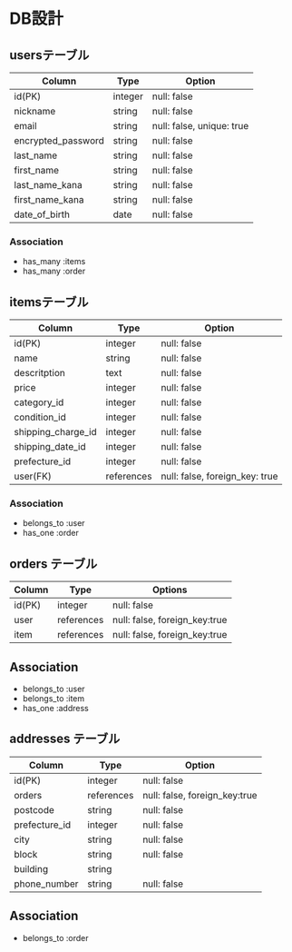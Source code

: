 # DB設計
## usersテーブル
| Column             | Type    | Option                    |
|------------------- |-------- |-------------------------- |
| id(PK)             | integer | null: false               |
| nickname           | string  | null: false               |
| email              | string  | null: false, unique: true |
| encrypted_password | string  | null: false               |
| last_name          | string  | null: false               |
| first_name         | string  | null: false               |
| last_name_kana     | string  | null: false               |
| first_name_kana    | string  | null: false               |
| date_of_birth      | date    | null: false               |

### Association
- has_many :items
- has_many :order

## itemsテーブル
| Column             | Type       | Option                            |
|------------------- |----------- |------------------------------- |
| id(PK)             | integer    | null: false                    |
| name               | string     | null: false                    |
| descritption       | text       | null: false                    |
| price              | integer    | null: false                    |
| category_id        | integer    | null: false                    |
| condition_id       | integer    | null: false                    |
| shipping_charge_id | integer    | null: false                    |
| shipping_date_id   | integer    | null: false                    |
| prefecture_id      | integer    | null: false                    |
| user(FK)           | references | null: false, foreign_key: true |

### Association
- belongs_to :user
- has_one :order

## orders テーブル
| Column | Type       | Options                       |
|--------|------------|-------------------------------|
| id(PK) | integer    | null: false                   |
| user   | references | null: false, foreign_key:true |
| item   | references | null: false, foreign_key:true |

## Association
- belongs_to :user
- belongs_to :item
- has_one :address

## addresses テーブル
| Column        | Type       | Option                        |
|-------------- |----------- |------------------------------ |
| id(PK)        | integer    | null: false                   |
| orders        | references | null: false, foreign_key:true |
| postcode      | string     | null: false                   |
| prefecture_id | integer    | null: false                   |
| city          | string     | null: false                   |
| block         | string     | null: false                   |
| building      | string     |                               |
| phone_number  | string     | null: false                   |

## Association
- belongs_to :order